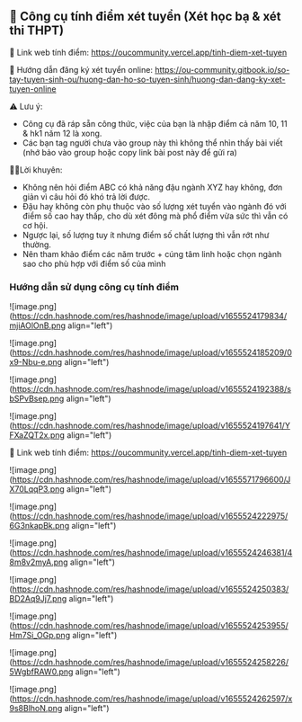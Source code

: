 ## 📲 Công cụ tính điểm xét tuyển (Xét học bạ & xét thi THPT)

🔗 Link web tính điểm: https://oucommunity.vercel.app/tinh-diem-xet-tuyen

🔗 Hướng dẫn đăng ký xét tuyển online: https://ou-community.gitbook.io/so-tay-tuyen-sinh-ou/huong-dan-ho-so-tuyen-sinh/huong-dan-dang-ky-xet-tuyen-online

⚠ Lưu ý:

- Công cụ đã ráp sẵn công thức, việc của bạn là nhập điểm cả năm 10, 11 & hk1 năm 12 là xong.
- Các bạn tag người chưa vào group này thì không thể nhìn thấy bài viết (nhớ bảo vào group hoặc copy link bài post này để gửi ra)

🙆‍♂️Lời khuyên:
- Không nên hỏi điểm ABC có khả năng đậu ngành XYZ hay không, đơn giản vì câu hỏi đó khó trả lời được.
- Đậu hay không còn phụ thuộc vào số lượng xét tuyển vào ngành đó với điểm số cao hay thấp, cho dù xét đông mà phổ điểm vừa sức thì vẫn có cơ hội.
- Ngược lại, số lượng tuy ít nhưng điểm số chất lượng thì vẫn rớt như thường.
- Nên tham khảo điểm các năm trước + cúng tâm linh hoặc chọn ngành sao cho phù hợp với điểm số của mình

### Hướng dẫn sử dụng công cụ tính điểm

![image.png](https://cdn.hashnode.com/res/hashnode/image/upload/v1655524179834/mjiAOlOnB.png align="left")

![image.png](https://cdn.hashnode.com/res/hashnode/image/upload/v1655524185209/0x9-Nbu-e.png align="left")

![image.png](https://cdn.hashnode.com/res/hashnode/image/upload/v1655524192388/sbSPvBsep.png align="left")

![image.png](https://cdn.hashnode.com/res/hashnode/image/upload/v1655524197641/YFXaZQT2x.png align="left")

🔗 Link web tính điểm: https://oucommunity.vercel.app/tinh-diem-xet-tuyen

![image.png](https://cdn.hashnode.com/res/hashnode/image/upload/v1655571796600/JX70LqqP3.png align="left")

![image.png](https://cdn.hashnode.com/res/hashnode/image/upload/v1655524222975/6G3nkapBk.png align="left")

![image.png](https://cdn.hashnode.com/res/hashnode/image/upload/v1655524246381/48m8v2myA.png align="left")

![image.png](https://cdn.hashnode.com/res/hashnode/image/upload/v1655524250383/BD2Aq9Jj7.png align="left")

![image.png](https://cdn.hashnode.com/res/hashnode/image/upload/v1655524253955/Hm7Si_OGp.png align="left")

![image.png](https://cdn.hashnode.com/res/hashnode/image/upload/v1655524258226/5WgbfRAW0.png align="left")

![image.png](https://cdn.hashnode.com/res/hashnode/image/upload/v1655524262597/x9s8BlhoN.png align="left")

